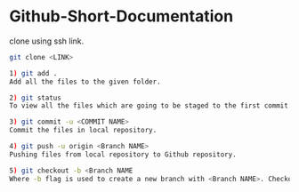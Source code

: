 # Github-Short-Documentation

clone using ssh link.
```bash
git clone <LINK>
```
```bash
1) git add .
Add all the files to the given folder.
```

```bash
2) git status
To view all the files which are going to be staged to the first commit.
```

```bash
3) git commit -u <COMMIT NAME>
Commit the files in local repository.
```

```bash
4) git push -u origin <Branch NAME>
Pushing files from local repository to Github repository.
```

```bash
5) git checkout -b <Branch NAME
Where -b flag is used to create a new branch with <Branch NAME>. Checkout is to switch a old branch to newly created branch.
```